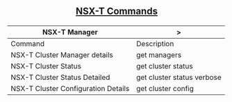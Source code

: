 ## <p align="center"><ins>NSX-T Commands</ins></p>

| NSX-T Manager | > |
| --- | --- |
| Command | Description |
|NSX-T Cluster Manager details|get managers|
|NSX-T Cluster Status|get cluster status|
|NSX-T Cluster Status Detailed|get cluster status verbose|
|NSX-T Cluster Configuration Details|get cluster config|